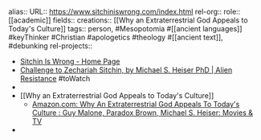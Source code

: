 alias::
URL:: https://www.sitchiniswrong.com/index.html
rel-org::
role:: [[academic]]
fields::
creations:: [[Why an Extraterrestrial God Appeals to Today's Culture]]
tags:: person, #Mesopotomia #[[ancient languages]] #keyThinker #Christian #apologetics #theology #[[ancient text]], #debunking
rel-projects::

- [Sitchin Is Wrong - Home Page](https://www.sitchiniswrong.com/index.html)
- [Challenge to Zechariah Sitchin, by Michael S. Heiser PhD | Alien Resistance](http://www.alienresistance.org/challenge-to-zechariah-sitchin-by-michael-s-heiser-phd/) #toWatch
-
- [[Why an Extraterrestrial God Appeals to Today's Culture]]
	- [Amazon.com: Why An Extraterrestrial God Appeals To Today's Culture : Guy Malone, Paradox Brown, Michael S. Heiser: Movies & TV](https://www.amazon.com/dp/B00AVCZ12E)
-
